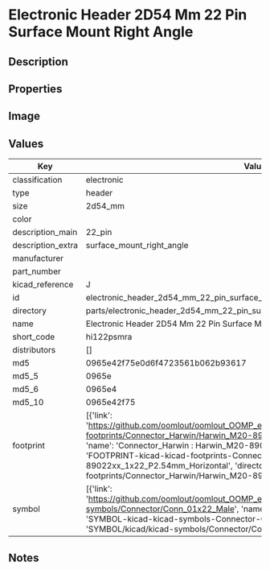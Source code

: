 # Electronic Header 2D54 Mm 22 Pin Surface Mount Right Angle

## Description

## Properties


## Image


## Values

| Key | Value |
| --- | --- |
| classification | electronic |
| type | header |
| size | 2d54_mm |
| color |  |
| description_main | 22_pin |
| description_extra | surface_mount_right_angle |
| manufacturer |  |
| part_number |  |
| kicad_reference | J |
| id | electronic_header_2d54_mm_22_pin_surface_mount_right_angle |
| directory | parts/electronic_header_2d54_mm_22_pin_surface_mount_right_angle |
| name | Electronic Header 2D54 Mm 22 Pin Surface Mount Right Angle |
| short_code | hi122psmra |
| distributors | [] |
| md5 | 0965e42f75e0d6f4723561b062b93617 |
| md5_5 | 0965e |
| md5_6 | 0965e4 |
| md5_10 | 0965e42f75 |
| footprint | [{'link': 'https://github.com/oomlout/oomlout_OOMP_eda_V2/tree/main/FOOTPRINT/kicad/kicad-footprints/Connector_Harwin/Harwin_M20-89022xx_1x22_P2.54mm_Horizontal', 'name': 'Connector_Harwin : Harwin_M20-89022xx_1x22_P2.54mm_Horizontal', 'id': 'FOOTPRINT-kicad-kicad-footprints-Connector_Harwin-Harwin_M20-89022xx_1x22_P2.54mm_Horizontal', 'directory': 'FOOTPRINT/kicad/kicad-footprints/Connector_Harwin/Harwin_M20-89022xx_1x22_P2.54mm_Horizontal/'}] |
| symbol | [{'link': 'https://github.com/oomlout/oomlout_OOMP_eda_V2/tree/main/SYMBOL/kicad/kicad-symbols/Connector/Conn_01x22_Male', 'name': 'Connector : Conn_01x22_Male', 'id': 'SYMBOL-kicad-kicad-symbols-Connector-Conn_01x22_Male', 'directory': 'SYMBOL/kicad/kicad-symbols/Connector/Conn_01x22_Male/'}] |

## Notes

